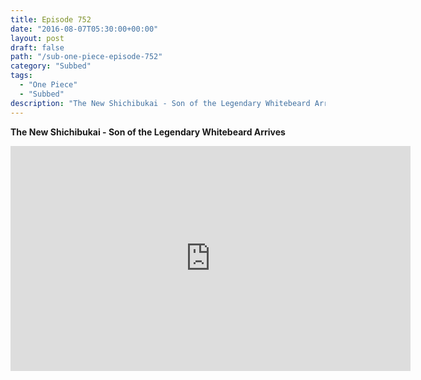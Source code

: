 ```yaml
---
title: Episode 752
date: "2016-08-07T05:30:00+00:00"
layout: post
draft: false
path: "/sub-one-piece-episode-752"
category: "Subbed"
tags:
  - "One Piece"
  - "Subbed"
description: "The New Shichibukai - Son of the Legendary Whitebeard Arrives"
---
```


**The New Shichibukai - Son of the Legendary Whitebeard Arrives**

<iframe width="640" height="360" src="https://www.rapidvideo.com/e/G6FRPGQC8Q" frameborder="0" marginwidth=0 marginheight=0 scrolling=no allowfullscreen></iframe>

